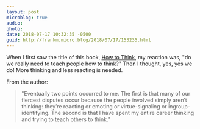 ```yaml
---
layout: post
microblog: true
audio: 
photo: 
date: 2018-07-17 10:32:35 -0500
guid: http://frankm.micro.blog/2018/07/17/153235.html
---
```

When I first saw the title of this book, [How to Think](http://howtothinkbook.com/), my reaction was, "do we really need to teach people how to think?" Then I thought, yes, yes we do! More thinking and less reacting is needed. 

From the author: 
>"Eventually two points occurred to me. The first is that many of our fiercest disputes occur because the people involved simply aren’t thinking: they’re reacting or emoting or virtue-signaling or ingroup-identifying. The second is that I have spent my entire career thinking and trying to teach others to think."
